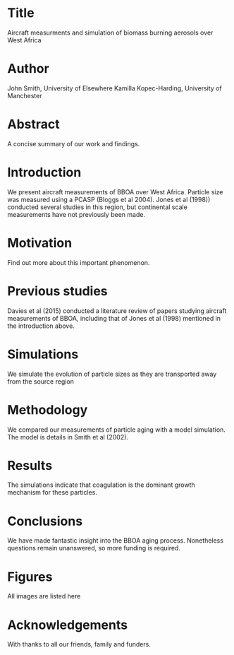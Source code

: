 # Title 
Aircraft measurments and simulation of biomass burning aerosols over West Africa

# Author
John Smith, University of Elsewhere
Kamilla Kopec-Harding, University of Manchester

# Abstract

A concise summary of our work and findings.

# Introduction
We present aircraft measurements of BBOA over West Africa.
Particle size was measured using a PCASP (Bloggs et al 2004).
Jones et al (1998)) conducted several studies in this region, 
but continental scale measurements have not previously been made.

# Motivation
Find out more about this important phenomenon.

# Previous studies
Davies et al (2015) conducted a literature review of papers studying aircraft measurements of BBOA, including that of Jones et al (1998) mentioned in the introduction above.

# Simulations
We simulate the evolution of particle sizes as they are transported 
away from the source region

# Methodology
We compared our measurements of particle aging with a 
model simulation. The model is details in Smith et al 
(2002).

# Results 
The simulations indicate that coagulation is the
dominant growth mechanism for these particles.

# Conclusions
We have made fantastic insight into the BBOA aging process.
Nonetheless questions remain unanswered, so more
funding is required.

# Figures
All images are listed here

# Acknowledgements

With thanks to all our friends, family and funders.
